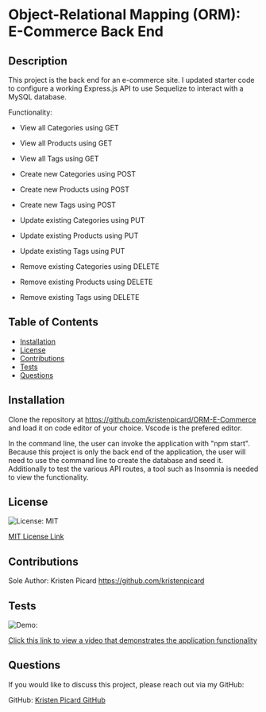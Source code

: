 # Object-Relational Mapping (ORM): E-Commerce Back End

## Description

This project is the back end for an e-commerce site. I updated starter code to configure a working Express.js API to use Sequelize to interact with a MySQL database.

Functionality:

- View all Categories using GET
- View all Products using GET
- View all Tags using GET

- Create new Categories using POST
- Create new Products using POST
- Create new Tags using POST

- Update existing Categories using PUT
- Update existing Products using PUT
- Update existing Tags using PUT

- Remove existing Categories using DELETE
- Remove existing Products using DELETE
- Remove existing Tags using DELETE

## Table of Contents

- [Installation](#installation)
- [License](#license)
- [Contributions](#contributions)
- [Tests](#tests)
- [Questions](#questions)

## Installation

Clone the repository at https://github.com/kristenpicard/ORM-E-Commerce and load it on code editor of your choice. Vscode is the prefered editor.

In the command line, the user can invoke the application with "npm start". Because this project is only the back end of the application, the user will need to use the command line to create the database and seed it. Additionally to test the various API routes, a tool such as Insomnia is needed to view the functionality.

## License

![License: MIT](https://img.shields.io/badge/License-MIT-yellow.svg)

[MIT License Link](https://spdx.org/licenses/MIT.html)

## Contributions

Sole Author: Kristen Picard
https://github.com/kristenpicard

## Tests

![Demo:](/img/1.gif)

[Click this link to view a video that demonstrates the application functionality](https://drive.google.com/file/d/1JWv7QbWPHdHR37n8iqXT2i-6NKjL9TG_/view?usp=sharing)

## Questions

If you would like to discuss this project, please reach out via my GitHub:

GitHub: [Kristen Picard GitHub](https://github.com/kristenpicard)
